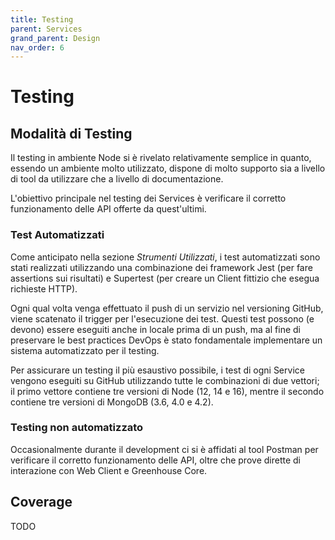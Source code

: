 ```yaml
---
title: Testing
parent: Services
grand_parent: Design
nav_order: 6
---
```


# Testing

## Modalità di Testing
Il testing in ambiente Node si è rivelato relativamente semplice in quanto, essendo un ambiente molto utilizzato, dispone di molto supporto sia a livello di tool da utilizzare che a livello di documentazione.  

L'obiettivo principale nel testing dei Services è verificare il corretto funzionamento delle API offerte da quest'ultimi.

### Test Automatizzati
Come anticipato nella sezione _Strumenti Utilizzati_, i test automatizzati sono stati realizzati utilizzando una combinazione dei framework Jest (per fare assertions sui risultati) e Supertest (per creare un Client fittizio che esegua richieste HTTP).  

Ogni qual volta venga effettuato il push di un servizio nel versioning GitHub, viene scatenato il trigger per l'esecuzione dei test. Questi test possono (e devono) essere eseguiti anche in locale prima di un push, ma al fine di preservare le best practices DevOps è stato fondamentale implementare un sistema automatizzato per il testing.  

Per assicurare un testing il più esaustivo possibile, i test di ogni Service vengono eseguiti su GitHub utilizzando tutte le combinazioni di due vettori; il primo vettore contiene tre versioni di Node (12, 14 e 16), mentre il secondo contiene tre versioni di MongoDB (3.6, 4.0 e 4.2).

### Testing non automatizzato

Occasionalmente durante il development ci si è affidati al tool Postman per verificare il corretto funzionamento delle API, oltre che prove dirette di interazione con Web Client e Greenhouse Core.

## Coverage
TODO